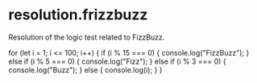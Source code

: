 # resolution.frizzbuzz
Resolution of the logic test related to FizzBuzz.

for (let i = 1; i <= 100; i++) {
  if (i % 15 === 0) {
    console.log("FizzBuzz");
} else if (i % 5 === 0) {
  console.log("Fizz");
} else if (i % 3 === 0) {
  console.log("Buzz");
} else {
  console.log(i);
  }
} 
